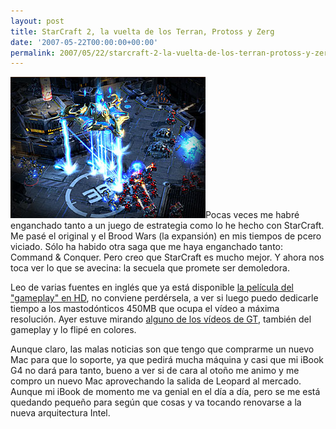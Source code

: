 ```yaml
---
layout: post
title: StarCraft 2, la vuelta de los Terran, Protoss y Zerg
date: '2007-05-22T00:00:00+00:00'
permalink: 2007/05/22/starcraft-2-la-vuelta-de-los-terran-protoss-y-zerg/
---
```

<img class="derecha_borde" src='/assets/starcraft-ii_1179826573533.png' alt='starcraft2' />Pocas veces me habré enganchado tanto a un juego de estrategia como lo he hecho con StarCraft. Me pasé el original y el Brood Wars (la expansión) en mis tiempos de pcero viciado. Sólo ha habido otra saga que me haya enganchado tanto: Command & Conquer. Pero creo que StarCraft es mucho mejor. Y ahora nos toca ver lo que se avecina: la secuela que promete ser demoledora. 

Leo de varias fuentes en inglés que ya está disponible <a href="http://eu.starcraft2.com/movies.xml">la película del "gameplay" en HD</a>, no conviene perdérsela, a ver si luego puedo dedicarle tiempo a los mastodónticos 450MB que ocupa el vídeo a máxima resolución. Ayer estuve mirando <a href="http://www.irserious.com/2007/05/19/starcraft-2-gameplay-videos/">alguno de los vídeos de GT</a>, también del gameplay y lo flipé en colores. 

Aunque claro, las malas noticias son que tengo que comprarme un nuevo Mac para que lo soporte, ya que pedirá mucha máquina y casi que mi iBook G4 no dará para tanto, bueno a ver si de cara al otoño me animo y me compro un nuevo Mac aprovechando la salida de Leopard al mercado. Aunque mi iBook de momento me va genial en el día a día, pero se me está quedando pequeño para según que cosas y va tocando renovarse a la nueva arquitectura Intel.
